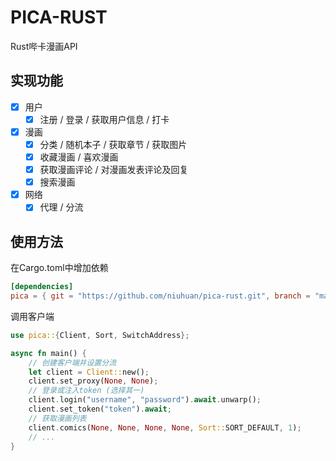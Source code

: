 PICA-RUST
===========
Rust哔卡漫画API

## 实现功能

- [x] 用户
    - [x] 注册 / 登录 / 获取用户信息 / 打卡
- [x] 漫画
    - [x] 分类 / 随机本子 / 获取章节 / 获取图片
    - [x] 收藏漫画 / 喜欢漫画
    - [x] 获取漫画评论 / 对漫画发表评论及回复
    - [x] 搜索漫画
- [x] 网络
    - [x] 代理 / 分流

## 使用方法

在Cargo.toml中增加依赖

```toml
[dependencies]
pica = { git = "https://github.com/niuhuan/pica-rust.git", branch = "master" }
```

调用客户端

```rust
use pica::{Client, Sort, SwitchAddress};

async fn main() {
    // 创建客户端并设置分流
    let client = Client::new();
    client.set_proxy(None, None);
    // 登录或注入token (选择其一)
    client.login("username", "password").await.unwarp();
    client.set_token("token").await;
    // 获取漫画列表
    client.comics(None, None, None, None, Sort::SORT_DEFAULT, 1);
    // ...
}
```
